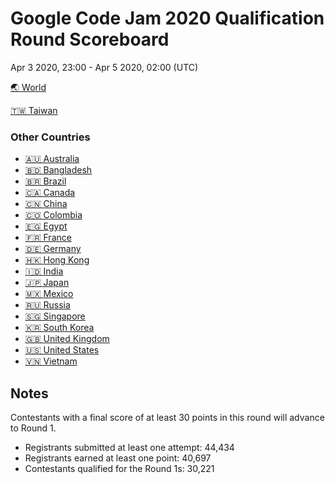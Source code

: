 # Google Code Jam 2020 Qualification Round Scoreboard
Apr 3 2020, 23:00 - Apr 5 2020, 02:00  (UTC)

[🌏 World](ALL-top13000.tsv)

[🇹🇼 Taiwan](Taiwan.tsv)

### Other Countries
+ [🇦🇺 Australia](Australia.tsv)
+ [🇧🇩 Bangladesh](Bangladesh.tsv)
+ [🇧🇷 Brazil](Brazil.tsv)
+ [🇨🇦 Canada](Canada.tsv)
+ [🇨🇳 China](China.tsv)
+ [🇨🇴 Colombia](Colombia.tsv)
+ [🇪🇬 Egypt](Egypt.tsv)
+ [🇫🇷 France](France.tsv)
+ [🇩🇪 Germany](Germany.tsv)
+ [🇭🇰 Hong Kong](Hong%20Kong.tsv)
+ [🇮🇩 India](India.tsv)
+ [🇯🇵 Japan](Japan.tsv)
+ [🇲🇽 Mexico](Mexico.tsv)
+ [🇷🇺 Russia](Russia.tsv)
+ [🇸🇬 Singapore](Singapore.tsv)
+ [🇰🇷 South Korea](South%20Korea.tsv)
+ [🇬🇧 United Kingdom](United%20Kingdom.tsv)
+ [🇺🇸 United States](United%20States.tsv)
+ [🇻🇳 Vietnam](Vietnam.tsv)


## Notes
Contestants with a final score of at least 30 points in this round will advance to Round 1.

+ Registrants submitted at least one attempt: 44,434
+ Registrants earned at least one point: 40,697
+ Contestants qualified for the Round 1s: 30,221
